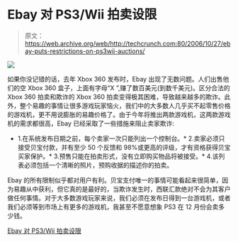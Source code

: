 # Ebay 对 PS3/Wii 拍卖设限

> 原文：<https://web.archive.org/web/http://techcrunch.com:80/2006/10/27/ebay-puts-restrictions-on-ps3wii-auctions/>

![](img/7e20a8ca6ec83f5ad08d4e171eda43fe.png)

如果你没记错的话，去年 Xbox 360 发布时，Ebay 出现了无数问题。人们出售他们的空 Xbox 360 盒子，上面有字母“X ”,赚了数百美元(到数千美元)。区分合法的 Xbox 360 拍卖和欺诈的 Xbox 360 拍卖变得极其困难，导致越来越多的欺诈。此外，整个易趣的事情让很多游戏玩家恼火，我们中的大多数人几乎买不起零售价格的游戏机，更不用说膨胀的易趣价格了。由于今年将推出两款游戏机，这两款游戏机的需求都很高，Ebay 已经采取了一些措施来阻止卖家欺诈:

*   1.在系统发布日期之前，每个卖家一次只能列出一个控制台。*   2.卖家必须只接受贝宝付款，并有至少 50 个反馈和 98%或更高的评级，才有资格获得贝宝买家保护。*   3.预售只能在拍卖形式，没有立即购买物品将被接受。*   4.该列表必须包括一个清晰的照片，预购收据的描述你的拍卖。

Ebay 的所有限制似乎都对用户有利。贝宝支付唯一的事情可能看起来很简单，因为易趣从中获利，但它真的是最好的，当欺诈发生时，西联汇款绝对不会为其客户做任何事情。对于大多数游戏玩家来说，我们必须在发布日得到一台游戏机，或者我们必须等到市场上有更多的游戏机，我甚至不愿意想象 PS3 在 12 月份会卖多少钱。

[Ebay 对 PS3/Wii 拍卖设限](https://web.archive.org/web/20150919233802/http://www.2old2play.com/News/eBay_restrictions_on_PS3_and_Wii_Auctions)